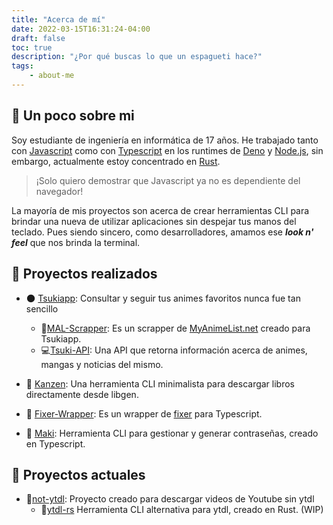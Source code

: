```yaml
---
title: "Acerca de mí"
date: 2022-03-15T16:31:24-04:00
draft: false
toc: true
description: "¿Por qué buscas lo que un espagueti hace?"
tags:
    - about-me
---
```


## 🌟 Un poco sobre mi

Soy estudiante de ingeniería en informática de 17 años. He trabajado tanto con [Javascript](https://www.javascript.com/) como con [Typescript](https://www.typescriptlang.org/) en los runtimes de [Deno](https://deno.land/) y [Node.js](https://nodejs.org/en/), sin embargo, actualmente estoy concentrado en [Rust](https://www.rust-lang.org/).

> ¡Solo quiero demostrar que Javascript ya no es dependiente del navegador!

La mayoría de mis proyectos son acerca de crear herramientas CLI para brindar una nueva de utilizar aplicaciones sin despejar tus manos del teclado. Pues siendo sincero, como desarrolladores, amamos ese ***look n' feel*** que nos brinda la terminal.

## 📍 Proyectos realizados

- 🌑 [Tsukiapp](https://github.com/Tsukiapp/): Consultar y seguir tus animes favoritos nunca fue tan sencillo
  - 🎇[MAL-Scrapper](https://github.com/Tsukiapp/MAL-Scrapper): Es un scrapper de [MyAnimeList.net](https://myanimelist.net/) creado para Tsukiapp.
  - 💻[Tsuki-API](https://github.com/Tsukiapp/Tsuki-API): Una API que retorna información acerca de animes, mangas y noticias del mismo.

- 🧨 [Kanzen](https://github.com/alejandro0619/Kanzen-CLI): Una herramienta CLI minimalista para descargar libros directamente desde libgen.
- 💸 [Fixer-Wrapper](https://github.com/alejandro0619/Fixer-wrapper): Es un wrapper de [fixer](https://fixer.io/) para Typescript.
- 🍣 [Maki](https://github.com/alejandro0619/Maki): Herramienta CLI para gestionar y generar contraseñas, creado en Typescript.

## 🚀 Proyectos actuales

- 🌟[not-ytdl](https://github.com/not-ytdl): Proyecto creado para descargar videos de Youtube sin ytdl
  - 🦀[ytdl-rs](https://github.com/alejandro0619/ytdl-rs) Herramienta CLI alternativa para ytdl, creado en Rust. (WIP)
